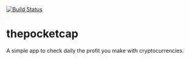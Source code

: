[![Build Status](https://travis-ci.org/sergiubologa/thepocketcap.svg?branch=master)](https://travis-ci.org/sergiubologa/thepocketcap)

# thepocketcap
A simple app to check daily the profit you make with cryptocurrencies.
